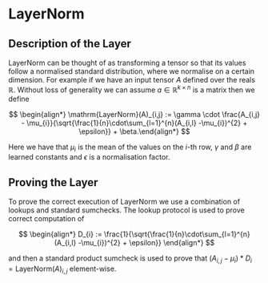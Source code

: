# LayerNorm

## Description of the Layer

LayerNorm can be thought of as transforming a tensor so that its values follow a normalised standard distribution, where we normalise on a certain dimension. For example if we have an input tensor $` A `$ defined over the reals $` \mathbb{R}`$. Without loss of generality we can assume $`a \in \mathbb{R}^{k\times n}`$ is a matrix then we define

$$ \begin{align*} \mathrm{LayerNorm}(A)_{i,j} := \gamma \cdot \frac{A_{i,j} - \mu_{i}}{\sqrt{\frac{1}{n}\cdot\sum_{l=1}^{n}(A_{i,l} -\mu_{i})^{2} + \epsilon}} + \beta.\end{align*} $$

Here we have that $`\mu_{i}`$ is the mean of the values on the $`i`$-th row, $`\gamma `$ and $`\beta`$ are learned constants and $`\epsilon`$ is a normalisation factor.

## Proving the Layer

To prove the correct execution of LayerNorm we use a combination of lookups and standard sumchecks. The lookup protocol is used to prove correct computation of 

$$ \begin{align*} D_{i} := \frac{1}{\sqrt{\frac{1}{n}\cdot\sum_{l=1}^{n}(A_{i,l} -\mu_{i})^{2} + \epsilon}} \end{align*} $$

and then a standard product sumcheck is used to prove that $`(A_{i,j}-\mu_{i})* D_{i} = \mathrm{LayerNorm}(A)_{i,j}
`$ element-wise.